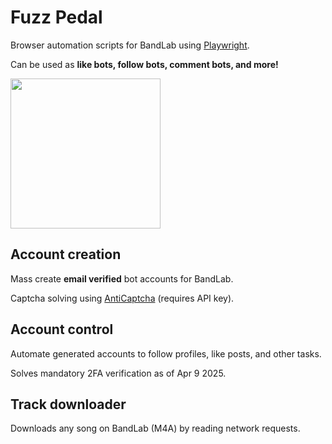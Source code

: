 # Fuzz Pedal
Browser automation scripts for BandLab using [Playwright](https://github.com/microsoft/playwright-python).

Can be used as **like bots, follow bots, comment bots, and more!**

<img src="https://i.imgur.com/ZoaIuB3.png" height="240">

## Account creation
Mass create **email verified** bot accounts for BandLab.

Captcha solving using [AntiCaptcha](https://anti-captcha.com/) (requires API key).

## Account control
Automate generated accounts to follow profiles, like posts, and other tasks.

Solves mandatory 2FA verification as of Apr 9 2025.

## Track downloader
Downloads any song on BandLab (M4A) by reading network requests.
